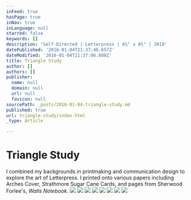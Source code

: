 ```yaml
---
inFeed: true
hasPage: true
inNav: true
inLanguage: null
starred: false
keywords: []
description: 'Self-Directed | Letterpress | 6⅝" x 8½" | 2010'
datePublished: '2016-01-04T21:37:46.657Z'
dateModified: '2016-01-04T21:37:06.608Z'
title: Triangle Study
author: []
authors: []
publisher:
  name: null
  domain: null
  url: null
  favicon: null
sourcePath: _posts/2016-01-04-triangle-study.md
published: true
url: triangle-study/index.html
_type: Article

---
```

# Triangle Study

I combined my backgrounds in printmaking and communication design to explore the art of Letterpress. I printed onto various papers including Arches Cover, Strathmore Sugar Cane Cards, and pages from Sherwood Forlee's, _Walls Notebook._
![](https://the-grid-user-content.s3-us-west-2.amazonaws.com/8a921a7e-2ba6-40f5-a835-2dd9f732b5fb.JPG)
![](https://the-grid-user-content.s3-us-west-2.amazonaws.com/7d310a62-edca-47d6-8478-c7036891394d.JPG)
![](https://the-grid-user-content.s3-us-west-2.amazonaws.com/975e5165-403e-4c82-ae99-1e6e6289f522.JPG)
![](https://the-grid-user-content.s3-us-west-2.amazonaws.com/7205ba42-098d-43a3-9b42-20fd944ba1d6.JPG)
![](https://the-grid-user-content.s3-us-west-2.amazonaws.com/e86fb9d3-b50e-494e-b8e4-591a699e15ef.JPG)
![](https://the-grid-user-content.s3-us-west-2.amazonaws.com/aba44e6a-2786-4178-8392-5064f82f0195.JPG)
![](https://the-grid-user-content.s3-us-west-2.amazonaws.com/3a253d7a-3c2f-4724-880f-43f82406752c.JPG)
![](https://the-grid-user-content.s3-us-west-2.amazonaws.com/cf393147-2379-40df-9403-703ea230e939.JPG)
